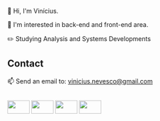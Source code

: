 👋 Hi, I'm Vinícius.

👀 I'm interested in back-end and front-end area.

✏️ Studying Analysis and Systems Developments


## Contact
📫 Send an email to: vinicius.nevesco@gmail.com

##

<div style="display: inline block">
<img width="50px" height="30" src="https://cdn.jsdelivr.net/gh/devicons/devicon/icons/html5/html5-original.svg" />
<img width="50px" height="30" src="https://cdn.jsdelivr.net/gh/devicons/devicon/icons/css3/css3-original.svg" />
<img width="50px" height="30" src="https://cdn.jsdelivr.net/gh/devicons/devicon/icons/javascript/javascript-original.svg" />
<img width="50px" height="30" src="https://cdn.jsdelivr.net/gh/devicons/devicon/icons/visualstudio/visualstudio-plain.svg" /
</div>
